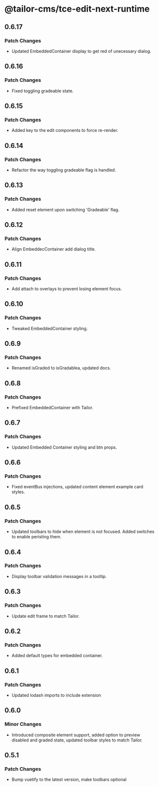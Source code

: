 # @tailor-cms/tce-edit-next-runtime

## 0.6.17

### Patch Changes

- Updated EmbeddedContainer display to get red of unecessary dialog.

## 0.6.16

### Patch Changes

- Fixed toggling gradeable state.

## 0.6.15

### Patch Changes

- Added key to the edit components to force re-render.

## 0.6.14

### Patch Changes

- Refactor the way toggling gradeable flag is handled.

## 0.6.13

### Patch Changes

- Added reset element upon switching 'Gradeable' flag.

## 0.6.12

### Patch Changes

- Align EmbeddecContainer add dialog title.

## 0.6.11

### Patch Changes

- Add attach to overlays to prevent losing element focus.

## 0.6.10

### Patch Changes

- Tweaked EmbeddedContainer styling.

## 0.6.9

### Patch Changes

- Renamed isGraded to isGradablea, updated docs.

## 0.6.8

### Patch Changes

- Prefixed EmbeddedContainer with Tailor.

## 0.6.7

### Patch Changes

- Updated Embedded Container styling and btn props.

## 0.6.6

### Patch Changes

- Fixed eventBus injections, updated content element example card styles.

## 0.6.5

### Patch Changes

- Updated toolbars to hide when element is not focused. Added switches to enable peristing them.

## 0.6.4

### Patch Changes

- Display toolbar validation messages in a tooltip.

## 0.6.3

### Patch Changes

- Update edit frame to match Tailor.

## 0.6.2

### Patch Changes

- Added default types for embedded container.

## 0.6.1

### Patch Changes

- Updated lodash imports to include extension

## 0.6.0

### Minor Changes

- Introduced composite element support, added option to preview disabled and
  graded state, updated toolbar styles to match Tailor.

## 0.5.1

### Patch Changes

- Bump vuetify to the latest version, make toolbars optional
